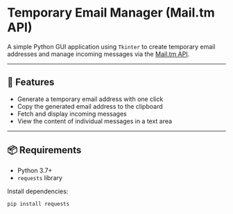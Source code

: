 # Temporary Email Manager (Mail.tm API)

A simple Python GUI application using `Tkinter` to create temporary email addresses and manage incoming messages via the [Mail.tm API](https://docs.mail.tm).

---

## 🔧 Features

- Generate a temporary email address with one click
- Copy the generated email address to the clipboard
- Fetch and display incoming messages
- View the content of individual messages in a text area

---

## 📦 Requirements

- Python 3.7+
- `requests` library

Install dependencies:
```bash
pip install requests
